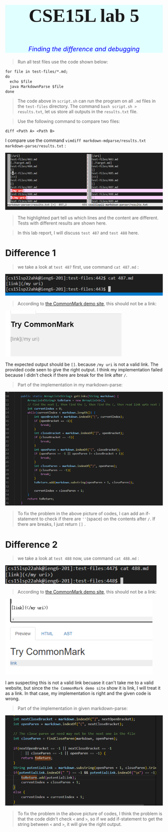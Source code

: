 
<div style="text-align:center;background-color:#e0ffff;">
    <p style="font-family:Times New Roman;font-size:60px" > <b>CSE15L lab 5</b></p>
    <p style="color:blue;font-style:italic;font-size:20px"> Finding the difference and debugging</p> 
</div>

> Run all test files use the code shown below:

```
for file in test-files/*.md;
do
  echo $file
  java MarkdownParse $file
done
```

> The code above in `script.sh` can run the program on all `.md` files in the `test-files` directory. The command `bash script.sh > results.txt`, let us store all outputs in the `results.txt` file. 

> Use the following command to compare two files:

```
diff <Path A> <Path B> 
```

I compare use the command `vimdiff markdown-mdparse/results.txt markdown-parse/results.txt` :


![Difference](Diff.png)

> The highlighted part tell us which lines and the content are different. Tests with different results are shown here.  

> In this lab report, I will discuss `test 487` and `test 488` here.

# Difference 1

> we take a look at `test 487` first,
use command `cat 487.md` :

![Difference 1](test487.png)

> According to [the CommonMark demo site](https://spec.commonmark.org/dingus/), this should not be a link:

![Differ 1 expect](test487preview.png)


The expected output should be `[]`. because `/my uri` is not a valid link. The provided code seen to give the right output.
I think my implementation failed because I didn't check if there are break for the link after `/`.  

> Part of the implementation in my markdown-parse:

![Differ 1 code](codeNeedFix.png)


> To fix the problem in the above picture of codes, I can add an if-statement to check if there are `''`(space) on the contents after `/`.
If there are breaks, I just return `[]` .

# Difference 2

> we take a look at `test 488` now,
use command `cat 488.md` :

![Difference 2](test488.png)

> According to [the CommonMark demo site](https://spec.commonmark.org/dingus/), this should not be a link:

![Differ 2 expect](test488preview.png)


I am suspecting this is not a valid link becuase it can't take me to a valid website, but since the `the CommonMark demo site` show it is link, I will treat it as a link. 
In that case, my implementation is right and the given code is wrong. 

> Part of the implementation in given markdown-parse:

![Difference](test488NeedFix.png)


> To fix the problem in the above picture of codes, I think the problem is that the code didn't check `<` and `>`, so if we add if-statement to get the string between `<` and `>`, it will give the right output. 